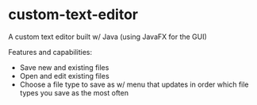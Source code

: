 # custom-text-editor

A custom text editor built w/ Java (using JavaFX for the GUI)

Features and capabilities:
* Save new and existing files
* Open and edit existing files
* Choose a file type to save as w/ menu that updates in order which file types you save as the most often
